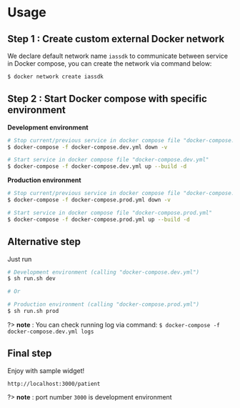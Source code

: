 # **Usage**

## **Step 1 : Create custom external Docker network**

We declare default network name `iassdk` to communicate between service in Docker compose, you can create the network via command below:

```bash
$ docker network create iassdk
```

## **Step 2 : Start Docker compose with specific environment**

**Development environment**

```bash
# Stop current/previous service in docker compose file "docker-compose.dev.yml"
$ docker-compose -f docker-compose.dev.yml down -v

# Start service in docker compose file "docker-compose.dev.yml"
$ docker-compose -f docker-compose.dev.yml up --build -d
```

**Production environment**

```bash
# Stop current/previous service in docker compose file "docker-compose.prod.yml"
$ docker-compose -f docker-compose.prod.yml down -v

# Start service in docker compose file "docker-compose.prod.yml"
$ docker-compose -f docker-compose.prod.yml up --build -d
```

## **Alternative step**

Just run

```bash
# Development environment (calling "docker-compose.dev.yml")
$ sh run.sh dev

# Or 

# Production environment (calling "docker-compose.prod.yml")
$ sh run.sh prod
```

?> **note** : You can check running log via command: `$ docker-compose -f docker-compose.dev.yml logs`

## **Final step**

Enjoy with sample widget!

```http
http://localhost:3000/patient
```

?> **note** : port number `3000` is development environment
